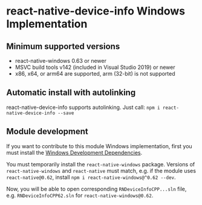 # react-native-device-info Windows Implementation

## Minimum supported versions

- react-native-windows 0.63 or newer
- MSVC build tools v142 (included in Visual Studio 2019) or newer
- x86, x64, or arm64 are supported, arm (32-bit) is not supported

## Automatic install with autolinking

react-native-device-info supports autolinking. Just call: `npm i react-native-device-info --save`

## Module development

If you want to contribute to this module Windows implementation, first you must install the [Windows Development Dependencies](https://aka.ms/rnw-deps).

You must temporarily install the `react-native-windows` package. Versions of `react-native-windows` and `react-native` must match, e.g. if the module uses `react-native@0.62`, install `npm i react-native-windows@^0.62 --dev`.

Now, you will be able to open corresponding `RNDeviceInfoCPP...sln` file, e.g. `RNDeviceInfoCPP62.sln` for `react-native-windows@0.62`.
